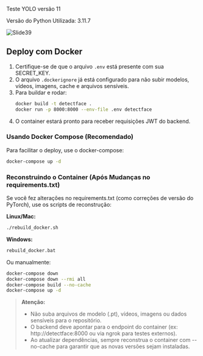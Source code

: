 Teste YOLO versão 11

Versão do Python Utilizada: 3.11.7


![Slide39](https://github.com/user-attachments/assets/1fa5019f-1528-44ba-9bbb-27b010593b21)

## Deploy com Docker

1. Certifique-se de que o arquivo `.env` está presente com sua SECRET_KEY.
2. O arquivo `.dockerignore` já está configurado para não subir modelos, vídeos, imagens, cache e arquivos sensíveis.
3. Para buildar e rodar:
   ```bash
   docker build -t detectface .
   docker run -p 8000:8000 --env-file .env detectface
   ```
4. O container estará pronto para receber requisições JWT do backend.

### Usando Docker Compose (Recomendado)

Para facilitar o deploy, use o docker-compose:

```bash
docker-compose up -d
```

### Reconstruindo o Container (Após Mudanças no requirements.txt)

Se você fez alterações no requirements.txt (como correções de versão do PyTorch), use os scripts de reconstrução:

**Linux/Mac:**
```bash
./rebuild_docker.sh
```

**Windows:**
```cmd
rebuild_docker.bat
```

Ou manualmente:
```bash
docker-compose down
docker-compose down --rmi all
docker-compose build --no-cache
docker-compose up -d
```

> **Atenção:**
> - Não suba arquivos de modelo (.pt), vídeos, imagens ou dados sensíveis para o repositório.
> - O backend deve apontar para o endpoint do container (ex: http://detectface:8000 ou via ngrok para testes externos).
> - Ao atualizar dependências, sempre reconstrua o container com --no-cache para garantir que as novas versões sejam instaladas.
